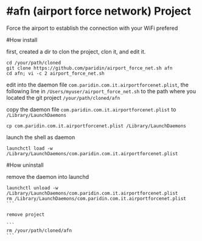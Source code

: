 #afn (airport force network) Project 
====================

Force the airport to establish the connection with your WiFi prefered


#How install 

first, created a dir to clon the project, clon it, and edit it.

```
cd /your/path/cloned
git clone https://github.com/paridin/airport_force_net.sh afn
cd afn; vi -c 2 airport_force_net.sh
```

edit into the daemon file ``com.paridin.com.it.airportforcenet.plist``, the following line in ``/Users/myuser/airport_force_net.sh`` to the path where you located the git project ``/your/path/cloned/afn``

copy the daemon file ``com.paridin.com.it.airportforcenet.plist`` to ``/Library/LaunchDaemons``

```
cp com.paridin.com.it.airportforcenet.plist /Library/LaunchDaemons
```

launch the shell as daemon
```
launchctl load -w /Library/LaunchDaemons/com.paridin.com.it.airportforcenet.plist
```

#How uninstall

remove the daemon into launchd

````
launchctl unload -w /Library/LaunchDaemons/com.paridin.com.it.airportforcenet.plist
rm /Library/LaunchDaemons/com.paridin.com.it.airportforcenet.plist
```

remove project

```
rm /your/path/cloned/afn
```
